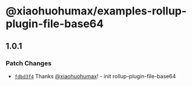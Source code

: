 # @xiaohuohumax/examples-rollup-plugin-file-base64

## 1.0.1

### Patch Changes

- [`fdbd3f4`](https://github.com/xiaohuohumax/rollup-plugins/commit/fdbd3f41ab4e3fc1ad6938645d7d704dc9e47af2) Thanks [@xiaohuohumax](https://github.com/xiaohuohumax)! - init rollup-plugin-file-base64
